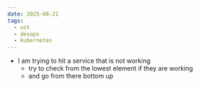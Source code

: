 ```yaml
---
date: 2025-08-21
tags:
  - ust
  - devops
  - kubernetes
---
```


- I am trying to hit a service that is not working 
  - try to check from the lowest element if they are working 
  - and go from there bottom up 
